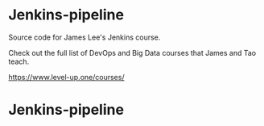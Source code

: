 # Jenkins-pipeline
Source code for James Lee's Jenkins course.

Check out the full list of DevOps and Big Data courses that James and Tao teach.

https://www.level-up.one/courses/
# Jenkins-pipeline
